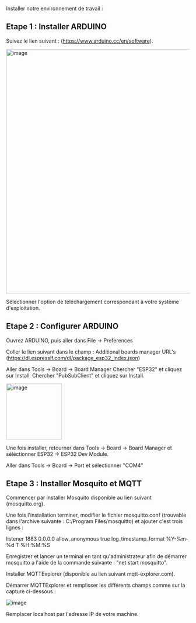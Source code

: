 Installer notre environnement de travail :

## Etape 1 : Installer ARDUINO

Suivez le lien suivant : (https://www.arduino.cc/en/software).

<img width="669" alt="image" src="https://github.com/user-attachments/assets/dc10a6e9-85b1-415c-9260-344c6a630875" />

Sélectionner l'option de téléchargement correspondant à votre système d'exploitation.

## Etape 2 : Configurer ARDUINO 

Ouvrez ARDUINO, puis aller dans File -> Preferences

Coller le lien suivant dans le champ : Additional boards manager URL's
(https://dl.espressif.com/dl/package_esp32_index.json)

Aller dans Tools -> Board -> Board Manager
Chercher "ESP32" et cliquez sur Install.
Chercher "PubSubClient" et cliquez sur Install.

<img width="153" alt="image" src="https://github.com/user-attachments/assets/775d6291-cb57-43ef-952e-c324f1a3d66b" />

Une fois installer, retourner dans Tools -> Board -> Board Manager et séléctionner ESP32 -> ESP32 Dev Module.

Aller dans Tools -> Board -> Port et sélectionner "COM4"

## Etape 3 : Installer Mosquito et MQTT

Commencer par installer Mosquito disponible au lien suivant (mosquitto.org).

Une fois l'installation terminer, modifier le fichier mosquitto.conf (trouvable dans l'archive suivante : C:/Program Files/mosquitto)
et ajouter c'est trois lignes :

listener 1883 0.0.0.0
allow_anonymous true
log_timestamp_format %Y-%m-%d T %H:%M:%S

Enregistrer et lancer un terminal en tant qu'administrateur afin de démarrer mosquitto a l'aide de la commande suivante : "net start mosquitto".

Installer MQTTExplorer (disponible au lien suivant mqtt-explorer.com).

Démarrer MQTTExplorer et remplisser les différents champs comme sur la capture ci-dessous : 

![image](https://github.com/user-attachments/assets/769b0153-c4c5-4fe6-b28d-9069200a7bfe)

Remplacer localhost par l'adresse IP de votre machine.

